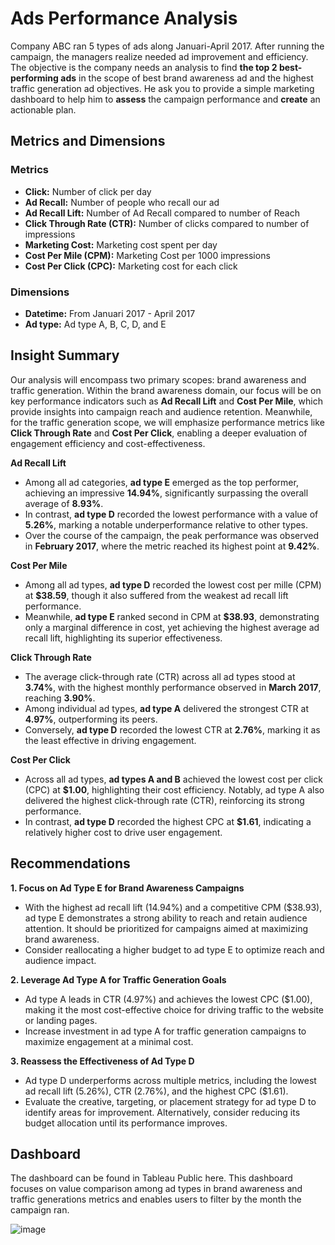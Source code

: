 # Ads Performance Analysis

Company ABC ran 5 types of ads along Januari-April 2017. After running the campaign, the managers realize needed ad improvement and efficiency. The objective is the company needs an analysis to find **the top 2 best-performing ads** in the scope of best brand awareness ad and the highest traffic generation ad objectives. He ask you to provide a simple marketing dashboard to help him to **assess** the campaign performance and **create** an actionable plan.

## Metrics and Dimensions
### Metrics
- **Click:** Number of click per day
- **Ad Recall:** Number of people who recall our ad
- **Ad Recall Lift:** Number of Ad Recall compared to number of Reach 
- **Click Through Rate (CTR):** Number of clicks compared to number of impressions
- **Marketing Cost:** Marketing cost spent per day
- **Cost Per Mile (CPM):** Marketing Cost per 1000 impressions
- **Cost Per Click (CPC):** Marketing cost for each click
### Dimensions
- **Datetime:** From Januari 2017 - April 2017
- **Ad type:** Ad type A, B, C, D, and E


## Insight Summary
Our analysis will encompass two primary scopes: brand awareness and traffic generation. Within the brand awareness domain, our focus will be on key performance indicators such as **Ad Recall Lift** and **Cost Per Mile**, which provide insights into campaign reach and audience retention. Meanwhile, for the traffic generation scope, we will emphasize performance metrics like **Click Through Rate** and **Cost Per Click**, enabling a deeper evaluation of engagement efficiency and cost-effectiveness.


**Ad Recall Lift**
- Among all ad categories, **ad type E** emerged as the top performer, achieving an impressive **14.94%**, significantly surpassing the overall average of **8.93%**.
- In contrast, **ad type D** recorded the lowest performance with a value of **5.26%**, marking a notable underperformance relative to other types.
- Over the course of the campaign, the peak performance was observed in **February 2017**, where the metric reached its highest point at **9.42%**.

**Cost Per Mile**
- Among all ad types, **ad type D** recorded the lowest cost per mille (CPM) at **$38.59**, though it also suffered from the weakest ad recall lift performance.
- Meanwhile, **ad type E** ranked second in CPM at **$38.93**, demonstrating only a marginal difference in cost, yet achieving the highest average ad recall lift, highlighting its superior effectiveness.

**Click Through Rate**
- The average click-through rate (CTR) across all ad types stood at **3.74%**, with the highest monthly performance observed in **March 2017**, reaching **3.90%**.
- Among individual ad types, **ad type A** delivered the strongest CTR at **4.97%**, outperforming its peers.
- Conversely, **ad type D** recorded the lowest CTR at **2.76%**, marking it as the least effective in driving engagement.

**Cost Per Click**
- Across all ad types, **ad types A and B** achieved the lowest cost per click (CPC) at **$1.00**, highlighting their cost efficiency. Notably, ad type A also delivered the highest click-through rate (CTR), reinforcing its strong performance.
- In contrast, **ad type D** recorded the highest CPC at **$1.61**, indicating a relatively higher cost to drive user engagement.

## Recommendations
**1. Focus on Ad Type E for Brand Awareness Campaigns**
- With the highest ad recall lift (14.94%) and a competitive CPM ($38.93), ad type E demonstrates a strong ability to reach and retain audience attention. It should be prioritized for campaigns aimed at maximizing brand awareness.
- Consider reallocating a higher budget to ad type E to optimize reach and audience impact.

**2. Leverage Ad Type A for Traffic Generation Goals**
- Ad type A leads in CTR (4.97%) and achieves the lowest CPC ($1.00), making it the most cost-effective choice for driving traffic to the website or landing pages.
- Increase investment in ad type A for traffic generation campaigns to maximize engagement at a minimal cost.

**3. Reassess the Effectiveness of Ad Type D**
- Ad type D underperforms across multiple metrics, including the lowest ad recall lift (5.26%), CTR (2.76%), and the highest CPC ($1.61).
- Evaluate the creative, targeting, or placement strategy for ad type D to identify areas for improvement. Alternatively, consider reducing its budget allocation until its performance improves.

## Dashboard
The dashboard can be found in Tableau Public here. This dashboard focuses on value comparison among ad types in brand awareness and traffic generations metrics and enables users to filter by the month the campaign ran.

![image](https://github.com/user-attachments/assets/e0fb1ad6-d000-47fe-ac95-03d29bdfe047)
